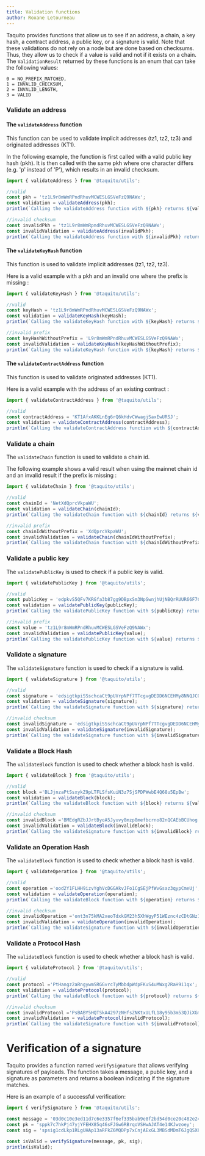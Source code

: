 ```yaml
---
title: Validation functions
author: Roxane Letourneau
---
```


Taquito provides functions that allow us to see if an address, a chain, a key hash, a contract address, a public key, or a signature is valid. Note that these validations do not rely on a node but are done based on checksums. Thus, they allow us to check if a value is valid and not if it exists on a chain. The `ValidationResult` returned by these functions is an enum that can take the following values:

```
0 = NO_PREFIX_MATCHED,
1 = INVALID_CHECKSUM,
2 = INVALID_LENGTH,
3 = VALID
```

### Validate an address

#### The `validateAddress` function

This function can be used to validate implicit addresses (tz1, tz2, tz3) and originated addresses (KT1).

In the following example, the function is first called with a valid public key hash (pkh). It is then called with the same pkh where one character differs (e.g. 'p' instead of 'P'), which results in an invalid checksum.

```js live noInline
import { validateAddress } from '@taquito/utils';

//valid
const pkh = 'tz1L9r8mWmRPndRhuvMCWESLGSVeFzQ9NAWx';
const validation = validateAddress(pkh);
println(`Calling the validateAddress function with ${pkh} returns ${validation}.`);

//invalid checksum
const invalidPkh = 'tz1L9r8mWmRpndRhuvMCWESLGSVeFzQ9NAWx';
const invalidValidation = validateAddress(invalidPkh);
println(`Calling the validateAddress function with ${invalidPkh} returns ${invalidValidation}.`);
```

#### The `validateKeyHash` function

This function is used to validate implicit addresses (tz1, tz2, tz3).

Here is a valid example with a pkh and an invalid one where the prefix is missing :

```js live noInline
import { validateKeyHash } from '@taquito/utils';

//valid
const keyHash = 'tz1L9r8mWmRPndRhuvMCWESLGSVeFzQ9NAWx';
const validation = validateKeyHash(keyHash);
println(`Calling the validateKeyHash function with ${keyHash} returns ${validation}.`);

//invalid prefix
const keyHashWithoutPrefix = 'L9r8mWmRPndRhuvMCWESLGSVeFzQ9NAWx';
const invalidValidation = validateKeyHash(keyHashWithoutPrefix);
println(`Calling the validateKeyHash function with ${keyHash} returns ${invalidValidation}.`);
```

#### The `validateContractAddress` function

This function is used to validate originated addresses (KT1).

Here is a valid example with the address of an existing contract :

```js live noInline
import { validateContractAddress } from '@taquito/utils';

//valid
const contractAddress = 'KT1AfxAKKLnEg6rQ6kHdvCWwagjSaxEwURSJ';
const validation = validateContractAddress(contractAddress);
println(`Calling the validateContractAddress function with ${contractAddress} returns ${validation}.`);
```

### Validate a chain

The `validateChain` function is used to validate a chain id.

The following example shows a valid result when using the mainnet chain id and an invalid result if the prefix is missing :

```js live noInline
import { validateChain } from '@taquito/utils';

//valid
const chainId = 'NetXdQprcVkpaWU';
const validation = validateChain(chainId);
println(`Calling the validateChain function with ${chainId} returns ${validation}.`);

//invalid prefix
const chainIdWithoutPrefix = 'XdQprcVkpaWU';
const invalidValidation = validateChain(chainIdWithoutPrefix);
println(`Calling the validateChain function with ${chainIdWithoutPrefix} returns ${invalidValidation}.`);
```

### Validate a public key

The `validatePublicKey` is used to check if a public key is valid.

```js live noInline
import { validatePublicKey } from '@taquito/utils';

//valid
const publicKey = 'edpkvS5QFv7KRGfa3b87gg9DBpxSm3NpSwnjhUjNBQrRUUR66F7C9g';
const validation = validatePublicKey(publicKey);
println(`Calling the validatePublicKey function with ${publicKey} returns ${validation}.`);

//invalid prefix
const value = 'tz1L9r8mWmRPndRhuvMCWESLGSVeFzQ9NAWx';
const invalidValidation = validatePublicKey(value);
println(`Calling the validatePublicKey function with ${value} returns ${invalidValidation}.`);
```

### Validate a signature

The `validateSignature` function is used to check if a signature is valid.

```js live noInline
import { validateSignature } from '@taquito/utils';

//valid
const signature = 'edsigtkpiSSschcaCt9pUVrpNPf7TTcgvgDEDD6NCEHMy8NNQJCGnMfLZzYoQj74yLjo9wx6MPVV29CvVzgi7qEcEUok3k7AuMg';
const validation = validateSignature(signature);
println(`Calling the validateSignature function with ${signature} returns ${validation}.`);

//invalid checksum
const invalidSignature = 'edsigtkpiSSschcaCt9pUVrpNPf7TTcgvgDEDD6NCEHMy8NNQJCGnMfLZzYoQj74yLjo9wx6MPVV29CvVzgi7qEcEUok3k7AuM';
const invalidValidation = validateSignature(invalidSignature);
println(`Calling the validateSignature function with ${invalidSignature} returns ${invalidValidation}.`);
```

### Validate a Block Hash

The `validateBlock` function is used to check whether a block hash is valid.

```js live noInline
import { validateBlock } from '@taquito/utils';

//valid
const block ='BLJjnzaPtSsxykZ9pLTFLSfsKuiN3z7SjSPDPWwbE4Q68u5EpBw';
const validation = validateBlock(block);
println(`Calling the validateBlock function with ${block} returns ${validation}.`);

//invalid checksum
const invalidBlock ='BMEdgRZbJJrtByoA5Jyuvy8mzp8mefbcrno82nQCAEbBCUhog';
const invalidValidation = validateBlock(invalidBlock);
println(`Calling the validateSignature function with ${invalidBlock} returns ${invalidValidation}.`);
```
### Validate an Operation Hash

The `validateBlock` function is used to check whether a block hash is valid.

```js live noInline
import { validateOperation } from '@taquito/utils';

//valid
const operation ='ood2Y1FLHH9izvYghVcDGGAkvJFo1CgSEjPfWvGsaz3qypCmeUj';
const validation = validateOperation(operation);
println(`Calling the validateBlock function with ${operation} returns ${validation}.`);

//invalid checksum
const invalidOperation ='ont3n75kMA2xeoTdxkGM23h5XhWgyP51WEznc4zCDtGNz1TWSz';
const invalidValidation = validateOperation(invalidOperation);
println(`Calling the validateSignature function with ${invalidOperation} returns ${invalidValidation}.`);
```
### Validate a Protocol Hash

The `validateBlock` function is used to check whether a block hash is valid.

```js live noInline
import { validateProtocol } from '@taquito/utils';

//valid
const protocol ='PtHangz2aRngywmSRGGvrcTyMbbdpWdpFKuS4uMWxg2RaH9i1qx';
const validation = validateProtocol(protocol);
println(`Calling the validateBlock function with ${protocol} returns ${validation}.`);

//invalid checksum
const invalidProtocol ='PsBABY5HQTSkA4297zNHfsZNKtxULfL18y95b3m53QJiXGmrbU';
const invalidValidation = validateProtocol(invalidProtocol);
println(`Calling the validateSignature function with ${invalidProtocol} returns ${invalidValidation}.`);
```

# Verification of a signature

Taquito provides a function named `verifySignature` that allows verifying signatures of payloads. The function takes a message, a public key, and a signature as parameters and returns a boolean indicating if the signature matches.

Here is an example of a successful verification:

```js live noInline
import { verifySignature } from '@taquito/utils';

const message = '03d0c10e3ed11d7c6e3357f6ef335bab9e8f2bd54d0ce20c482e241191a6e4b8ce6c01be917311d9ac46959750e405d57e268e2ed9e174a80794fbd504e12a4a000141eb3781afed2f69679ff2bbe1c5375950b0e40d00ff000000005e05050505050507070100000024747a32526773486e74516b72794670707352466261313652546656503539684b72654a4d07070100000024747a315a6672455263414c42776d4171776f6e525859565142445439426a4e6a42484a750001';
const pk = 'sppk7c7hkPj47yjYFEHX85q46sFJGw6RBrqoVSHwAJAT4e14KJwzoey';
const sig = 'spsig1cdLkp1RLgUHAp13aRFkZ6MQDPp7xCnjAExGL3MBSdMDmT6JgQSX8cufyDgJRM3sinFtiCzLbsyP6d365EHoNevxhT47nx'

const isValid = verifySignature(message, pk, sig);
println(isValid);
```
